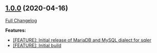 ## [1.0.0](https://ugate.github.io/sqler-mdb/tree/v1.0.0) (2020-04-16)
[Full Changelog](https://ugate.github.io/sqler-mdb/compare/v1.0.0...v1.0.0)


__Features:__
* [[FEATURE]: Initial release of MariaDB and MySQL dialect for sqler](https://ugate.github.io/sqler-mdb/commit/1007e1ba6d10dfe4ade013a7b6be864b6c40b2f9)
* [[FEATURE]: Initial build](https://ugate.github.io/sqler-mdb/commit/923b853f2f717622570f2034c4c38518a01e2c41)